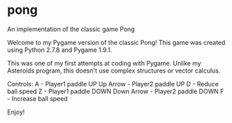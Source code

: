 # pong
An implementation of the classic game Pong

Welcome to my Pygame version of the classic Pong! This game was created using Python 2.7.8 and Pygame 1.9.1.

This was one of my first attempts at coding with Pygame. Unlike my Asteroids program, this doesn't use complex structures or vector calculus.

Controls:
A - Player1 paddle UP       Up Arrow - Player2 paddle UP            D - Reduce ball speed
Z - Player1 paddle DOWN     Down Arrow - Player2 paddle DOWN        F - Increase ball speed

Enjoy!